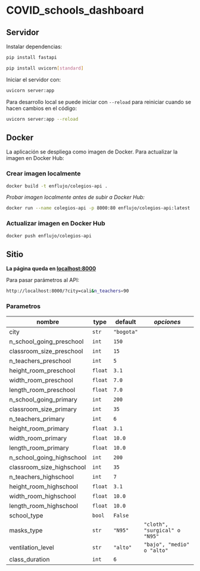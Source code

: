 # COVID_schools_dashboard

## Servidor

Instalar dependencias:

```bash
pip install fastapi
```

```bash
pip install uvicorn[standard]
```

Iniciar el servidor con:

```bash
uvicorn server:app
```

Para desarrollo local se puede iniciar con `--reload` para reiniciar cuando se hacen cambios en el código:

```bash
uvicorn server:app --reload
```

## Docker

La aplicación se despliega como imagen de Docker. Para actualizar la imagen en Docker Hub:

### Crear imagen localmente

```bash
docker build -t enflujo/colegios-api .
```

*Probar imagen localmente antes de subir a Docker Hub:*

```bash
docker run --name colegios-api -p 8000:80 enflujo/colegios-api:latest
```

### Actualizar imagen en Docker Hub

```bash
docker push enflujo/colegios-api
```

## Sitio

**La página queda en <a href="http://localhost:8000" target="_blank">localhost:8000</a>**

Para pasar parámetros al API:

```bash
http://localhost:8000/?city=cali&n_teachers=90
```

### Parametros

| nombre | type | default | *opciones* |
| ------ | ---- | ------- | -------- |
| city | `str` | `"bogota"` | |
| n_school_going_preschool | `int` | `150` | |
| classroom_size_preschool | `int` | `15` | |
| n_teachers_preschool | `int` | `5` | |
| height_room_preschool | `float` | `3.1` | |
| width_room_preschool | `float` | `7.0` | |
| length_room_preschool | `float` | `7.0` | |
| n_school_going_primary | `int` | `200` | |
| classroom_size_primary | `int` | `35` | |
| n_teachers_primary | `int` | `6` | |
| height_room_primary | `float` | `3.1` | |
| width_room_primary | `float` | `10.0` | |
| length_room_primary | `float` | `10.0` | |
| n_school_going_highschool | `int` | `200` | |
| classroom_size_highschool | `int` | `35` | |
| n_teachers_highschool | `int` | `7` | |
| height_room_highschool | `float` | `3.1` | |
| width_room_highschool | `float` | `10.0` | |
| length_room_highschool | `float` | `10.0` | |
| school_type | `bool` | `False` | |
| masks_type | `str` | `"N95"` | `"cloth", "surgical" o "N95"`|
| ventilation_level | `str` | `"alto"` | `"bajo", "medio" o "alto"`|
| class_duration | `int` | `6` | |
